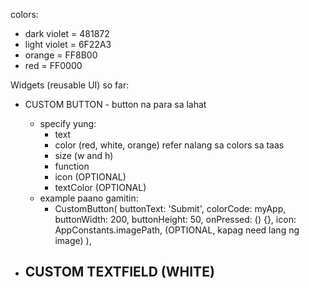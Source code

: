 colors:

- dark violet = 481872
- light violet = 6F22A3
- orange = FF8B00
- red = FF0000

Widgets (reusable UI) so far:

- CUSTOM BUTTON - button na para sa lahat

  - specify yung:
    - text
    - color (red, white, orange) refer nalang sa colors sa taas
    - size (w and h)
    - function
    - icon (OPTIONAL)
    - textColor (OPTIONAL)
  - example paano gamitin:
    - CustomButton(
      buttonText: 'Submit',
      colorCode: myApp,
      buttonWidth: 200,
      buttonHeight: 50,
      onPressed: () {},
      icon: AppConstants.imagePath, (OPTIONAL, kapag need lang ng image)
      ),

- ## CUSTOM TEXTFIELD (WHITE)
